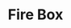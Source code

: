 ---
title: Fire Box
layout: deck
era: 2019
description: 1st Place World Championships 2019 - Seniors - Kaya Lichtleitner
links:
  - href: https://limitlesstcg.com/decks/list/13361
    title: Limitless Page
  - href: https://bulbapedia.bulbagarden.net/wiki/Fire_Box_(TCG)
    title: Bulbapedia
cards:
  pokemon:
    - name: Jirachi
      set: TEU
      number: 99
      quantity: 4
    - name: Dedenne-GX
      set: UNB
      number: 57
      quantity: 3
    - name: Vulpix
      set: TEU
      number: 15
      quantity: 2
    - name: Ninetales
      set: TEU
      number: 16
      quantity: 2
    - name: Reshiram & Charizard-GX
      set: UNB
      number: 20
      quantity: 2
    - name: Heatran-GX
      set: UNM
      number: 25
      quantity: 1
    - name: Turtonator
      set: DRM
      number: 50
      quantity: 1
    - name: Victini ♢
      set: DRM
      number: 7
      quantity: 1
  trainers:
    - name: Welder
      set: UNB
      number: 189
      quantity: 4
    - name: Acro Bike
      set: CES
      number: 123
      quantity: 4
    - name: Cherish Ball
      set: UNM
      number: 191
      quantity: 4
    - name: Pokémon Communication
      set: TEU
      number: 152
      quantity: 3
    - name: Switch
      set: CES
      number: 147
      quantity: 3
    - name: Fiery Flint
      set: DRM
      number: 60
      quantity: 1
    - name: Pal Pad
      set: UPR
      number: 132
      quantity: 1
    - name: Escape Board
      set: UPR
      number: 122
      quantity: 2
    - name: Giant Hearth
      set: UNM
      number: 197
      quantity: 3
    - name: Heat Factory ♢
      set: LOT
      number: 178
      quantity: 1
  energy:
    - name: Fire Energy
      set: SUM
      number: R
      quantity: 18
---